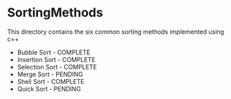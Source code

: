 # SortingMethods

This directory contains the six common sorting methods implemented using c++

* Bubble Sort  - COMPLETE
* Insertion Sort - COMPLETE
* Selection Sort - COMPLETE
* Merge Sort - PENDING
* Shell Sort - COMPLETE
* Quick Sort - PENDING
